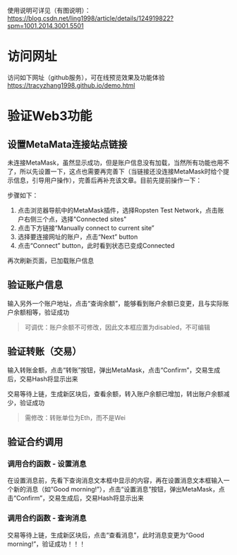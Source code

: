 使用说明可详见（有图说明）：https://blog.csdn.net/ling1998/article/details/124919822?spm=1001.2014.3001.5501

# 访问网址
访问如下网址（github服务），可在线预览效果及功能体验  
https://tracyzhang1998.github.io/demo.html

# 验证Web3功能
## 设置MetaMata连接站点链接

未连接MetaMask，虽然显示成功，但是账户信息没有加载，当然所有功能也用不了，所以先设置一下，这点也需要再完善下（当链接还没连接MetaMask时给个提示信息，引导用户操作），完善后再补充该文章。目前先提前操作一下：

步骤如下：
1. 点击浏览器导航中的MetaMask插件，选择Ropsten Test Network，点击账户右侧三个点，选择"Connected sites"
2. 点击下方链接“Manually connect to current site”
3. 选择要连接网址的账户，点击“Next” button
4. 点击“Connect” button，此时看到状态已变成Connected

再次刷新页面，已加载账户信息

## 验证账户信息
输入另外一个账户地址，点击“查询余额”，能够看到账户余额已变更，且与实际账户余额相等，验证成功

> 可调优：账户余额不可修改，因此文本框应置为disabled，不可编辑

## 验证转账（交易）
输入转账金额，点击“转账”按钮，弹出MetaMask，点击“Confirm”，交易生成后，交易Hash将显示出来

交易等待上链，生成新区块后，查看余额，转入账户余额已增加，转出账户余额减少，验证成功

> 需修改：转账单位为Eth，而不是Wei 

## 验证合约调用
### 调用合约函数 - 设置消息
在设置消息前，先看下查询消息文本框中显示的内容，再在设置消息文本框输入一个新的消息（如“Good morning!”），点击“设置消息”按钮，弹出MetaMask，点击“Confirm”，交易生成后，交易Hash将显示出来

### 调用合约函数 - 查询消息
交易等待上链，生成新区块后，点击“查看消息”，此时消息变更为“Good morning!”，验证成功！！！
